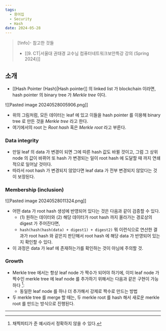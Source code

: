 ```yaml
---
tags:
  - 용어집
  - Security
  - Hash
date: 2024-05-28
---
```

> [!info]- 참고한 것들
> - [[9. CT|서울대 권태경 교수님 컴퓨터네트워크보안특강 강의 (Spring 2024)]]

## 소개

- [[Hash Pointer (Hash)|Hash pointer]] 의 linked list 가 blockchain 이라면, hash pointer 의 binary tree 가 *Merkle tree* 이다.

![[Pasted image 20240528005906.png]]

- 위의 그림처럼, 모든 데이터는 leaf 에 있고 이들을 hash pointer 를 이용해 binary tree 로 만든 것을 *Merkle tree* 라고 한다.
- 여기에서의 root 는 *Root hash* 혹은 *Merkle root* 라고 부른다.

### Data integrity

- 만일 leaf 의 data 가 변경이 되면 그에 따른 hash 값도 바뀔 것이고, 그럼 그 상위 node 의 값이 바뀌어 또 hash 가 변경되는 일이 root hash 에 도달할 때 까지 연쇄적으로 일어날 것이다.
- 따라서 root hash 가 변경되지 않았다면 leaf data 가 전부 변경되지 않았다는 것이 보장된다.

### Membership (inclusion)

![[Pasted image 20240528011324.png]]

- 어떤 data 가 root hash 생성에 반영되어 있다는 것은 다음과 같이 검증할 수 있다.
    - (1) 원하는 데이터와 (2) 해당 데이터가 root hash 까지 올라가는 경로상의 digest 가 주어진다면,
    - `hash(hash(hash(data) + digest1) + digest2)` 뭐 이런식으로 연산한 결과가 root hash 와 같은지 판단해서 root hash 에 해당 data 가 반영되어 있는지 확인할 수 있다.
- 이 과정은 data 가 leaf 에 존재하는가를 확인하는 것이 아님에 주의할 것.

### Growth

- Merkle tree 에서는 항상 leaf node 가 짝수가 되어야 하기에, 이미 leaf node 가 짝수인 merkle tree 에 leaf node 를 추가하기 위해서는 다음과 같은 구현이 가능하다 [^add-leaf-node]:
	- 동일한 leaf node 를 하나 더 추가해서 강제로 짝수로 만드는 방법
- 두 merkle tree 를 merge 할 때는, 두 merkle root 를 hash 해서 새로운 merkle root 를 만드는 방식으로 진행된다.

---
[^add-leaf-node]: 채찍피티가 준 예시라서 정확하지 않을 수 있다.